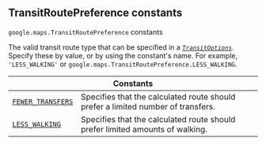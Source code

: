 
<h2 id="TransitRoutePreference">TransitRoutePreference constants</h2>
<p>
<code><span itemprop="path">google.maps</span>.<span itemprop="name">TransitRoutePreference</span></code>
constants
</p>
<p>The valid transit route type that can be specified in a <i><code><a href="TransitOptions.md">TransitOptions</a></code></i>. Specify these by value, or by using the constant's name. For example, <code>'LESS_WALKING'</code> or <code>google.maps.TransitRoutePreference.LESS_WALKING</code>.</p>
<div class="devsite-table-wrapper"><table class="constants responsive" summary="TransitRoutePreference constants">
<thead>
<tr><th colspan="2">Constants</th>
</tr></thead>
<tbody>
<tr id="TransitRoutePreference.FEWER_TRANSFERS">
<td itemprop="property"><code><a class="secret-link" href="#TransitRoutePreference.FEWER_TRANSFERS"><span>FEWER_TRANSFERS</span></a></code></td>
<td>Specifies that the calculated route should prefer a limited number of transfers.</td>
</tr>
<tr id="TransitRoutePreference.LESS_WALKING">
<td itemprop="property"><code><a class="secret-link" href="#TransitRoutePreference.LESS_WALKING"><span>LESS_WALKING</span></a></code></td>
<td>Specifies that the calculated route should prefer limited amounts of walking.</td>
</tr>
</tbody>
</table></div>
